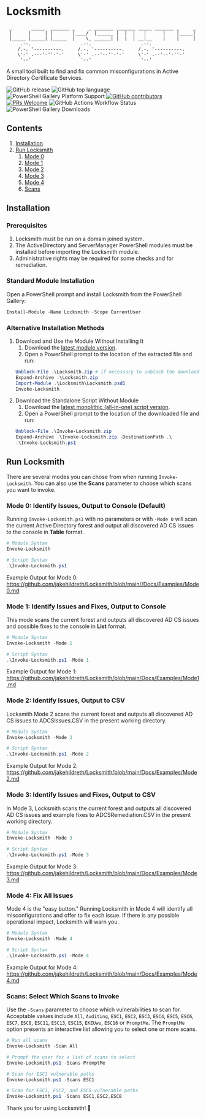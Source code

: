 <!-- markdownlint-disable MD033 -->
# Locksmith
```text
 _       _____  _______ _     _ _______ _______ _____ _______ _     _
 |      |     | |       |____/  |______ |  |  |   |      |    |_____|
 |_____ |_____| |_____  |    \_ ______| |  |  | __|__    |    |     |
     .--.                  .--.                  .--.
    /.-. '----------.     /.-. '----------.     /.-. '----------.
    \'-' .---'-''-'-'     \'-' .--'--''-'-'     \'-' .--'--'-''-'
     '--'                  '--'                  '--'
```
A small tool built to find and fix common misconfigurations in Active Directory Certificate Services.

<!-- locksmith-badges-start -->
![GitHub release](https://img.shields.io/github/v/release/jakehildreth/locksmith?sort=semver)
![GitHub top language](https://img.shields.io/github/languages/top/jakehildreth/locksmith)
![PowerShell Gallery Platform Support](https://img.shields.io/powershellgallery/p/locksmith)
[![GitHub contributors](https://img.shields.io/github/contributors/jakehildreth/locksmith.svg)](https://github.com/jakehildreth/locksmith/graphs/contributors/)
[![PRs Welcome](https://img.shields.io/badge/PRs-welcome-brightgreen.svg)](http://makeapullrequest.com)
![GitHub Actions Workflow Status](https://img.shields.io/github/actions/workflow/status/jakehildreth/Locksmith/powershell.yml?logo=github&label=PSScriptAnalyzer)
![PowerShell Gallery Downloads](https://img.shields.io/powershellgallery/dt/locksmith?logo=powershell&label=PowerShell%20Gallery%20Downloads&color=blue)
<!-- locksmith-badges-end -->
## Contents
1. [Installation](#Installation)
2. [Run Locksmith](#RunLocksmith)
   1. [Mode 0](#Mode0)
   2. [Mode 1](#Mode1)
   3. [Mode 2](#Mode2)
   4. [Mode 3](#Mode3)
   5. [Mode 4](#Mode4)
   6. [Scans](#Scans)
<a name="Installation" id="Installation"></a>

## Installation

### Prerequisites
1. Locksmith must be run on a domain joined system.
2. The ActiveDirectory and ServerManager PowerShell modules must be installed before importing the Locksmith module.
3. Administrative rights may be required for some checks and for remediation.

### Standard Module Installation
Open a PowerShell prompt and install Locksmith from the PowerShell Gallery:
```powershell
Install-Module -Name Locksmith -Scope CurrentUser
```

### Alternative Installation Methods
1. Download and Use the Module Without Installing It
   1. Download the [latest module version](https://github.com/jakehildreth/Locksmith/releases/latest/download/Locksmith.zip).
   2. Open a PowerShell prompt to the location of the extracted file and run:
   ```powershell
   Unblock-File .\Locksmith.zip # if necessary to unblock the download
   Expand-Archive .\Locksmith.zip
   Import-Module .\Locksmith\Locksmith.psd1
   Invoke-Locksmith
   ```
2. Download the Standalone Script Without Module
   1. Download the [latest monolithic (all-in-one) script version](https://github.com/jakehildreth/Locksmith/releases/latest/download/Invoke-Locksmith.zip).
   2. Open a PowerShell prompt to the location of the downloaded file and run:
   ```powershell
   Unblock-File .\Invoke-Locksmith.zip
   Expand-Archive .\Invoke-Locksmith.zip -DestinationPath .\
   .\Invoke-Locksmith.ps1
   ```
<a name="RunLocksmith" id="RunLocksmith"></a>

## Run Locksmith
There are several modes you can chose from when running `Invoke-Locksmith`. You can also use the **Scans** parameter to choose which scans you want to invoke.

<a name="Mode0" id="Mode0"></a>

### Mode 0: Identify Issues, Output to Console (Default)

Running `Invoke-Locksmith.ps1` with no parameters or with `-Mode 0` will scan the current Active Directory forest and output all discovered AD CS issues to the console in **Table** format.
``` powershell
# Module Syntax
Invoke-Locksmith
```
``` powershell
# Script Syntax
.\Invoke-Locksmith.ps1
```
Example Output for Mode 0: <https://github.com/jakehildreth/Locksmith/blob/main//Docs/Examples/Mode0.md>

<a name="Mode1" id="Mode1"></a>

### Mode 1: Identify Issues and Fixes, Output to Console
This mode scans the current forest and outputs all discovered AD CS issues and possible fixes to the console in **List** format.

``` powershell
# Module Syntax
Invoke-Locksmith -Mode 1
```
``` powershell
# Script Syntax
.\Invoke-Locksmith.ps1 -Mode 1
```
Example Output for Mode 1: <https://github.com/jakehildreth/Locksmith/blob/main/Docs/Examples/Mode1.md>

<a name="Mode2" id="Mode2"></a>

### Mode 2: Identify Issues, Output to CSV
Locksmith Mode 2 scans the current forest and outputs all discovered AD CS issues to ADCSIssues.CSV in the present working directory.

``` powershell
# Module Syntax
Invoke-Locksmith -Mode 2
```
``` powershell
# Script Syntax
.\Invoke-Locksmith.ps1 -Mode 2
```
Example Output for Mode 2: <https://github.com/jakehildreth/Locksmith/blob/main/Docs/Examples/Mode2.md>

<a name="Mode3" id="Mode3"></a>

### Mode 3: Identify Issues and Fixes, Output to CSV
In Mode 3, Locksmith scans the current forest and outputs all discovered AD CS issues and example fixes to ADCSRemediation.CSV in the present working directory.
``` powershell
# Module Syntax
Invoke-Locksmith -Mode 3
```
``` powershell
# Script Syntax
.\Invoke-Locksmith.ps1 -Mode 3
```
Example Output for Mode 3: <https://github.com/jakehildreth/Locksmith/blob/main/Docs/Examples/Mode3.md>

<a name="Mode4" id="Mode4"></a>

### Mode 4: Fix All Issues
Mode 4 is the "easy button." Running Locksmith in Mode 4 will identify all misconfigurations and offer to fix each issue. If there is any possible operational impact, Locksmith will warn you.

``` powershell
# Module Syntax
Invoke-Locksmith -Mode 4
```
``` powershell
# Script Syntax
.\Invoke-Locksmith.ps1 -Mode 4
```
Example Output for Mode 4: <https://github.com/jakehildreth/Locksmith/blob/main/Docs/Examples/Mode4.md>

<a name="Scans" id="Scans"></a>

### Scans: Select Which Scans to Invoke
Use the `-Scans` parameter to choose which vulnerabilities to scan for. Acceptable values include `All`, `Auditing`, `ESC1`, `ESC2`, `ESC3`, `ESC4`, `ESC5`, `ESC6`, `ESC7`, `ESC8`, `ESC11`, `ESC13`, `ESC15`, `EKEUwu`, `ESC16` or `PromptMe`. The `PromptMe` option presents an interactive list allowing you to select one or more scans.

``` powershell
# Run all scans
Invoke-Locksmith -Scan All
```
``` powershell
# Prompt the user for a list of scans to select
Invoke-Locksmith.ps1 -Scans PromptMe
```
``` powershell
# Scan for ESC1 vulnerable paths
Invoke-Locksmith.ps1 -Scans ESC1
```
``` powershell
# Scan for ESC1, ESC2, and ESC8 vulnerable paths
Invoke-Locksmith.ps1 -Scans ESC1,ESC2,ESC8
```
Thank you for using Locksmith! 💜
